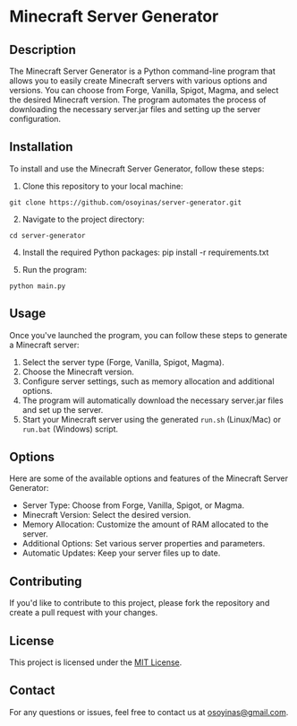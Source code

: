 # Minecraft Server Generator

## Description
The Minecraft Server Generator is a Python command-line program that allows you to easily create Minecraft servers with various options and versions. You can choose from Forge, Vanilla, Spigot, Magma, and select the desired Minecraft version. The program automates the process of downloading the necessary server.jar files and setting up the server configuration.

## Installation
To install and use the Minecraft Server Generator, follow these steps:

1. Clone this repository to your local machine:

```
git clone https://github.com/osoyinas/server-generator.git
```

2. Navigate to the project directory:
```
cd server-generator
```


4. Install the required Python packages:
pip install -r requirements.txt

5. Run the program:
```
python main.py
```


## Usage
Once you've launched the program, you can follow these steps to generate a Minecraft server:

1. Select the server type (Forge, Vanilla, Spigot, Magma).
2. Choose the Minecraft version.
3. Configure server settings, such as memory allocation and additional options.
4. The program will automatically download the necessary server.jar files and set up the server.
5. Start your Minecraft server using the generated `run.sh` (Linux/Mac) or `run.bat` (Windows) script.

## Options
Here are some of the available options and features of the Minecraft Server Generator:

- Server Type: Choose from Forge, Vanilla, Spigot, or Magma.
- Minecraft Version: Select the desired version.
- Memory Allocation: Customize the amount of RAM allocated to the server.
- Additional Options: Set various server properties and parameters.
- Automatic Updates: Keep your server files up to date.

## Contributing
If you'd like to contribute to this project, please fork the repository and create a pull request with your changes.

## License
This project is licensed under the [MIT License](LICENSE).

## Contact
For any questions or issues, feel free to contact us at osoyinas@gmail.com.
